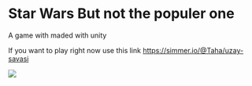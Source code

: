 # Star Wars But not the populer one
 A game with maded with unity

If you want to play right now use this link https://simmer.io/@Taha/uzay-savasi

<img src="https://github.com/TahaMetin/Star-Wars-But-not-the-populer-one/blob/main/star wars BNTPO.gif"/>